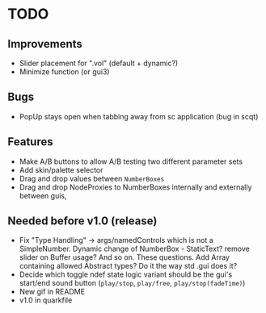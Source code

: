 # TODO

## Improvements
- Slider placement for ".vol" (default + dynamic?)
- Minimize function (or gui3)

## Bugs
- PopUp stays open when tabbing away from sc application (bug in scqt)

## Features 
- Make A/B buttons to allow A/B testing two different parameter sets
- Add skin/palette selector
- Drag and drop values between `NumberBoxes`
- Drag and drop NodeProxies to NumberBoxes internally and externally between guis,

## Needed before v1.0 (release)
- Fix "Type Handling" -> args/namedControls which is not a SimpleNumber.
  Dynamic change of NumberBox - StaticText? remove slider on Buffer usage? And so on. These questions.
  Add Array containing allowed Abstract types?
  Do it the way std .gui does it?
- Decide which toggle ndef state logic variant should be the gui's start/end sound button (`play/stop`, `play/free`, `play/stop(fadeTime)`)
- New gif in README
- v1.0 in quarkfile
